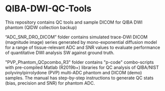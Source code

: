 # QIBA-DWI-QC-Tools
This repository contains QC tools and sample DICOM for QIBA DWI phantom (QIDW collection backup)

“ADC_SNR_DRO_DICOM” folder contains simulated trace-DWI DICOM (magnitude image) series 
generated by mono-exponential diffusion model for a range of tissue-relevant ADC and 
SNR values to evaluate performance of quantitative DWI analysis SW against ground truth.

"PVP_Phantom_QCpcombo_R3" folder contains "p-code" combo-scripts with pre-compiled 
Matlab (R2019b+) libraries for QC analysis of QIBA/NIST polyvinylpirrolydone (PVP) 
multi-ADC phantom and DICOM (demo) samples. The manual has step-by-step instructions to 
generate QC stats (bias, precision and SNR) for phantom ADC.
